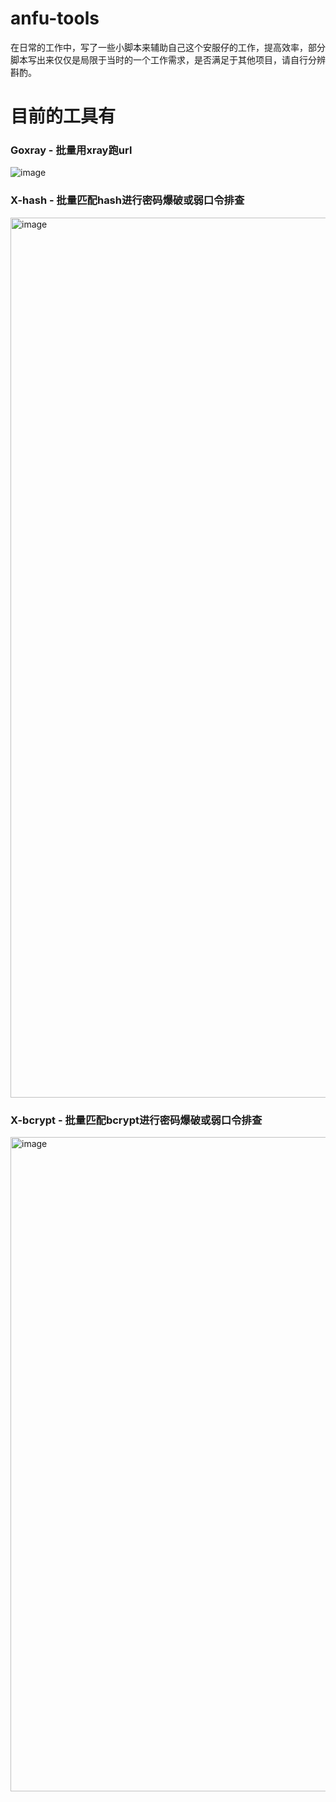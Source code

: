 # anfu-tools
在日常的工作中，写了一些小脚本来辅助自己这个安服仔的工作，提高效率，部分脚本写出来仅仅是局限于当时的一个工作需求，是否满足于其他项目，请自行分辨斟酌。

# 目前的工具有
### Goxray - 批量用xray跑url
![image](https://user-images.githubusercontent.com/63155668/225493300-089bace7-951c-4ef5-83bb-22a08b2a6435.png)

### X-hash - 批量匹配hash进行密码爆破或弱口令排查
<img width="1408" alt="image" src="https://user-images.githubusercontent.com/63155668/225493240-98087482-8f98-4a27-97a7-f1a3f911d776.png">

### X-bcrypt - 批量匹配bcrypt进行密码爆破或弱口令排查
<img width="1047" alt="image" src="https://user-images.githubusercontent.com/63155668/228417034-718cd106-9fbe-4822-9eb7-4960fea7a6c4.png">
